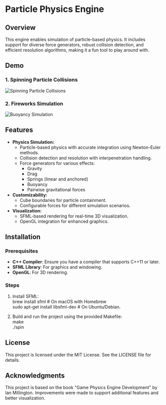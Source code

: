 # Particle Physics Engine

## Overview

 This engine enables simulation of particle-based physics. It includes support for diverse force generators, robust collision detection, and efficient resolution algorithms, making it a fun tool to play around with. 
 
## Demo

### 1. Spinning Particle Collisions
![Spinning Particle Collisions](assets/spin.gif)

### 2. Fireworks Simulation
![Buoyancy Simulation](assets/fireworks.gif)

## Features

- **Physics Simulation:**
  - Particle-based physics with accurate integration using Newton-Euler methods.
  - Collision detection and resolution with interpenetration handling.
  - Force generators for various effects:
    - Gravity
    - Drag
    - Springs (linear and anchored)
    - Buoyancy
    - Pairwise gravitational forces
- **Customizability:**
  - Cube boundaries for particle containment.
  - Configurable forces for different simulation scenarios.
- **Visualization:**
  - SFML-based rendering for real-time 3D visualization.
  - OpenGL integration for enhanced graphics.

## Installation

### Prerequisites
- **C++ Compiler**: Ensure you have a compiler that supports C++11 or later.
- **SFML Library**: For graphics and windowing.
- **OpenGL**: For 3D rendering.

### Steps
1. Install SFML:<br>
  brew install sfml  # On macOS with Homebrew<br>
  sudo apt-get install libsfml-dev  # On Ubuntu/Debian.

2. Build and run the project using the provided Makefile:<br>
  make<br>
  ./spin



## License
This project is licensed under the MIT License. See the LICENSE file for details.

## Acknowledgments
This project is based on the book "Game Physics Engine Development" by Ian Millington. Improvements were made to support additional features and better visualization.